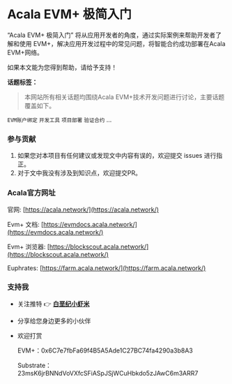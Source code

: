 # Acala EVM+ 极简入门

“Acala EVM+ 极简入门” 将从应用开发者的角度，通过实际案例来帮助开发者了解和使用 EVM+，解决应用开发过程中的常见问题，将智能合约成功部署在Acala EVM+网络。

如果本文能为您得到帮助，请给予支持！     


**话题标签：**

> 本网站所有相关话题均围绕Acala EVM+技术开发问题进行讨论，主要话题覆盖如下。

`EVM账户绑定` `开发工具` `项目部署` `验证合约` ...


### 参与贡献

1. 如果您对本项目有任何建议或发现文中内容有误的，欢迎提交 issues 进行指正。
2. 对于文中我没有涉及到知识点，欢迎提交PR。


### Acala官方网址

官网: [https://acala.network/](https://acala.network/)

Evm+ 文档: [https://evmdocs.acala.network/](https://evmdocs.acala.network/)

Evm+ 浏览器: [https://blockscout.acala.network/](https://blockscout.acala.network/)

Euphrates: [https://farm.acala.network/](https://farm.acala.network/)

### 支持我
- 关注推特 👉 [**白垩纪小虾米**](https://twitter.com/0xLionCao)
- 分享给您身边更多的小伙伴
- 欢迎打赏 

    EVM+：0x6C7e7fbFa69f4B5A5Ade1C27BC74fa4290a3b8A3 

    Substrate：23msK6jrBNNdVoVXfcSFiASpJSjWCuHbkdo5zJAwC6m3ARR7    

